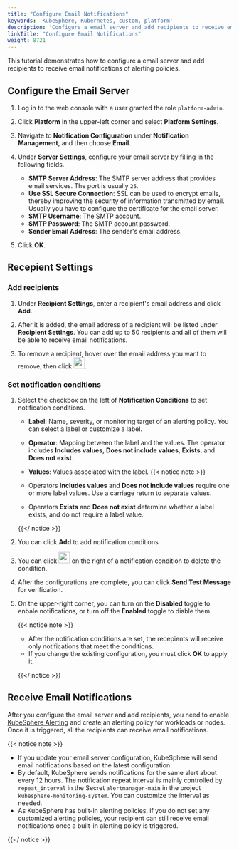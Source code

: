 ```yaml
---
title: "Configure Email Notifications"
keywords: 'KubeSphere, Kubernetes, custom, platform'
description: 'Configure a email server and add recipients to receive email notifications.'
linkTitle: "Configure Email Notifications"
weight: 8721
---
```


This tutorial demonstrates how to configure a email server and add recipients to receive email notifications of alerting policies.

## Configure the Email Server

1. Log in to the web console with a user granted the role `platform-admin`.

2. Click **Platform** in the upper-left corner and select **Platform Settings**.

3. Navigate to **Notification Configuration** under **Notification Management**, and then choose **Email**.

4. Under **Server Settings**, configure your email server by filling in the following fields.

   - **SMTP Server Address**: The SMTP server address that provides email services. The port is usually `25`.
   - **Use SSL Secure Connection**: SSL can be used to encrypt emails, thereby improving the security of information transmitted by email. Usually you have to configure the certificate for the email server.
   - **SMTP Username**: The SMTP account.
   - **SMTP Password**: The SMTP account password.
   - **Sender Email Address**: The sender's email address.

5. Click **OK**.

## Recepient Settings

### Add recipients

1. Under **Recipient Settings**, enter a recipient's email address and click **Add**.

2. After it is added, the email address of a recipient will be listed under **Recipient Settings**. You can add up to 50 recipients and all of them will be able to receive email notifications.

3. To remove a recipient, hover over the email address you want to remove, then click <img src="/images/docs/common-icons/trashcan.png" width="25" height="25" />.

### Set notification conditions

1. Select the checkbox on the left of **Notification Conditions** to set notification conditions.

    - **Label**: Name, severity, or monitoring target of an alerting policy. You can select a label or customize a label.
    - **Operator**: Mapping between the label and the values. The operator includes **Includes values**, **Does not include values**, **Exists**, and **Does not exist**.
    - **Values**: Values associated with the label.
    {{< notice note >}}

   - Operators **Includes values** and **Does not include values** require one or more label values. Use a carriage return to separate values.
   - Operators **Exists** and **Does not exist** determine whether a label exists, and do not require a label value.

   {{</ notice >}} 

2. You can click **Add** to add notification conditions.

3. You can click <img src="/images/docs/common-icons/trashcan.png" width='25' height='25' /> on the right of a notification condition to delete the condition.

4. After the configurations are complete, you can click **Send Test Message** for verification.

5. On the upper-right corner, you can turn on the **Disabled** toggle to enbale notifications, or turn off the **Enabled** toggle to diable them.

   {{< notice note >}}

   - After the notification conditions are set, the recepients will receive only notifications that meet the conditions.
   - If you change the existing configuration, you must click **OK** to apply it.

   {{</ notice >}} 

## Receive Email Notifications

After you configure the email server and add recipients, you need to enable [KubeSphere Alerting](../../../../pluggable-components/alerting/) and create an alerting policy for workloads or nodes. Once it is triggered, all the recipients can receive email notifications.

{{< notice note >}}

- If you update your email server configuration, KubeSphere will send email notifications based on the latest configuration.
- By default, KubeSphere sends notifications for the same alert about every 12 hours. The notification repeat interval is mainly controlled by `repeat_interval` in the Secret `alertmanager-main` in the project `kubesphere-monitoring-system`. You can customize the interval as needed.
- As KubeSphere has built-in alerting policies, if you do not set any customized alerting policies, your recipient can still receive email notifications once a built-in alerting policy is triggered.

{{</ notice >}} 

